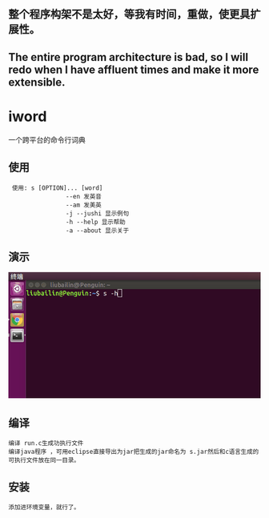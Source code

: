 ## 整个程序构架不是太好，等我有时间，重做，使更具扩展性。
## The entire program architecture is bad, so I will redo  when I have affluent times and make it more extensible.
# iword
一个跨平台的命令行词典
## 使用
	 使用: s [OPTION]... [word]  
					--en 发英音
					--am 发美英
					-j --jushi 显示例句
					-h --help 显示帮助
					-a --about 显示关于
## 演示
![](./img/test.gif)
## 编译
	编译 run.c生成功执行文件
	编译java程序 ，可用eclipse直接导出为jar把生成的jar命名为 s.jar然后和c语言生成的可执行文件放在同一目录。
## 安装
	添加进环境变量，就行了。 

